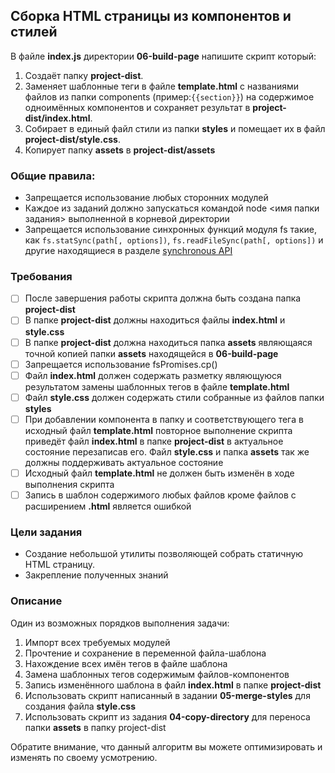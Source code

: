  ## Сборка HTML страницы из компонентов и стилей

В файле **index.js** директории **06-build-page** напишите скрипт который:
1. Создаёт папку  **project-dist**.
2. Заменяет шаблонные теги в файле **template.html** с названиями файлов из папки components (пример:```{{section}}```) на содержимое одноимённых компонентов и  сохраняет результат в **project-dist/index.html**.
3. Собирает в единый файл стили из папки **styles** и помещает их в файл **project-dist/style.css**.
4. Копирует папку **assets** в **project-dist/assets**


### Общие правила:

- Запрещается использование любых сторонних модулей
- Каждое из заданий должно запускаться командой node <имя папки задания> выполненной в корневой директории
- Запрещается использование синхронных функций модуля fs такие, как ```fs.statSync(path[, options])```, 
```fs.readFileSync(path[, options])``` и другие находящиеся в разделе [synchronous API](https://nodejs.org/api/fs.html#fs_synchronous_api)

### Требования
- [ ] После завершения работы скрипта должна быть создана папка **project-dist**
- [ ] В папке **project-dist** должны находиться файлы **index.html** и **style.css** 
- [ ] В папке **project-dist** должна находиться папка **assets** являющаяся точной копией папки **assets** находящейся в **06-build-page**
- [ ] Запрещается использование fsPromises.cp()
- [ ] Файл **index.html** должен содержать разметку являющуюся результатом замены шаблонных тегов в файле **template.html**
- [ ] Файл **style.css** должен содержать стили собранные из файлов папки **styles** 
- [ ] При добавлении компонента в папку и соответствующего тега в исходный файл **template.html** повторное выполнение скрипта приведёт файл **index.html** в папке **project-dist** в актуальное состояние перезаписав его. Файл **style.css** и папка **assets** так же должны поддерживать актуальное состояние 
- [ ] Исходный файл **template.html** не должен быть изменён в ходе выполнения скрипта
- [ ] Запись в шаблон содержимого любых файлов кроме файлов с расширением **.html** является ошибкой  
### Цели задания

- Создание небольшой утилиты позволяющей собрать статичную HTML страницу. 
- Закрепление полученных знаний

### Описание

Один из возможных порядков выполнения задачи:

1. Импорт всех требуемых модулей
2. Прочтение и сохранение в переменной файла-шаблона
3. Нахождение всех имён тегов в файле шаблона
4. Замена шаблонных тегов содержимым файлов-компонентов
5. Запись изменённого шаблона в файл **index.html** в папке **project-dist**
6. Использовать скрипт написанный в задании **05-merge-styles** для создания файла **style.css**
7. Использовать скрипт из задания **04-copy-directory** для переноса папки **assets** в папку project-dist 

Обратите внимание, что данный алгоритм вы можете оптимизировать и изменять по своему усмотрению. 

